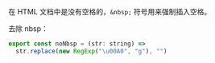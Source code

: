 在 HTML 文档中是没有空格的，`&nbsp;` 符号用来强制插入空格。

去除 nbsp：

```js
export const noNbsp = (str: string) =>
  str.replace(new RegExp("\u00A0", "g"), "")
```
